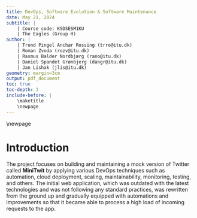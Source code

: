 ```yaml
---
title: DevOps, Software Evolution & Software Maintenance
date: May 21, 2024
subtitle: |
    | Course code: KSDSESM1KU
    | The Eagles (Group H)
author: |
    | Trond Pingel Anchær Rossing (trro@itu.dk)
    | Roman Zvoda (rozv@itu.dk)
    | Rasmus Balder Nordbjærg (rano@itu.dk)
    | Daniel Spandet Grønbjerg (dangr@itu.dk)
    | Jan Lishak (jlis@itu.dk)
geometry: margin=3cm
output: pdf_document
toc: true
toc-depth: 3
include-before: |
    \maketitle
    \newpage
---
```

\newpage
# Introduction
The project focuses on building and maintaining a mock version of Twitter called **MiniTwit** by applying various DevOps techniques such as automation, cloud deployment, scaling, maintainability, monitoring, testing, and others. The initial web application, which was outdated with the latest technologies and was not following any standard practices, was rewritten from the ground up and gradually equipped with automations and improvements so that it became able to process a high load of incoming requests to the app.